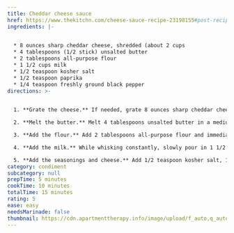```yaml
---
title: Cheddar cheese sauce
href: https://www.thekitchn.com/cheese-sauce-recipe-23198155#post-recipe-292240021
ingredients: |-
  

  * 8 ounces sharp cheddar cheese, shredded (about 2 cups
  * 4 tablespoons (1/2 stick) unsalted butter
  * 2 tablespoons all-purpose flour
  * 1 1/2 cups milk
  * 1/2 teaspoon kosher salt
  * 1/2 teaspoon paprika
  * 1/4 teaspoon freshly ground black pepper
directions: >-
  

  1. **Grate the cheese.** If needed, grate 8 ounces sharp cheddar cheese on the large holes of a box grater (about 2 cups).

  2. **Melt the butter.** Melt 4 tablespoons unsalted butter in a medium saucepan over medium heat.

  3. **Add the flour.** Add 2 tablespoons all-purpose flour and immediately stir with a wooden spoon, taking care to scrape the corners, until the flour is completely absorbed, 30 seconds to 1 minute. The mixture will be foamy and there should be no dry pockets of flour left.

  4. **Add the milk.** While whisking constantly, slowly pour in 1 1/2 cups milk. Continue cooking over medium heat, whisking often, until the mixture comes to a simmer, the flour has completely dissolved, and the milk has thickened enough to coat the back of a spoon, 2 to 3 minutes.

  5. **Add the seasonings and cheese.** Add 1/2 teaspoon kosher salt, 1/2 teaspoon paprika, and 1/4 teaspoon black pepper, and whisk to combine. Reduce the heat to low. Add the cheese a handful at a time, whisking between each addition, until the cheese is fully melted before adding more.
category: condiment
subcategory: null
prepTime: 5 minutes
cookTime: 10 minutes
totalTime: 15 minutes
rating: 5
ease: easy
needsMarinade: false
thumbnail: https://cdn.apartmenttherapy.info/image/upload/f_auto,q_auto:eco,c_fill,g_center,w_730,h_913/k%2FPhoto%2FSeries%2F2021-07-how-to-cheese-sauce%2F2021-07-20_ATK-7816
---
```

